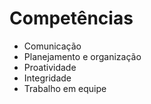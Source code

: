 # Competências

- Comunicação
- Planejamento e organização
- Proatividade
- Integridade
- Trabalho em equipe
